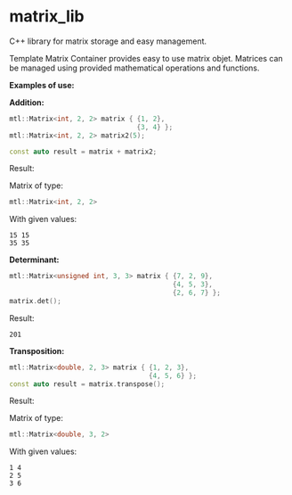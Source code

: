 # matrix_lib
C++ library for matrix storage and easy management.

Template Matrix Container provides easy to use matrix objet.
Matrices can be managed using provided mathematical operations and functions.

**Examples of use:**

**Addition:**
```C++
mtl::Matrix<int, 2, 2> matrix { {1, 2},
                                {3, 4} };
mtl::Matrix<int, 2, 2> matrix2(5);

const auto result = matrix + matrix2;
```
Result:

Matrix of type:
```C++
mtl::Matrix<int, 2, 2>
```
With given values:
```
15 15
35 35
```

**Determinant:**
```C++
mtl::Matrix<unsigned int, 3, 3> matrix { {7, 2, 9},
                                         {4, 5, 3},
                                         {2, 6, 7} };
matrix.det();
```
Result:
```
201
```

**Transposition:**
```C++
mtl::Matrix<double, 2, 3> matrix { {1, 2, 3},
                                   {4, 5, 6} };
const auto result = matrix.transpose();
```
Result:

Matrix of type:
```C++
mtl::Matrix<double, 3, 2>
```
With given values:
```
1 4
2 5
3 6
```
